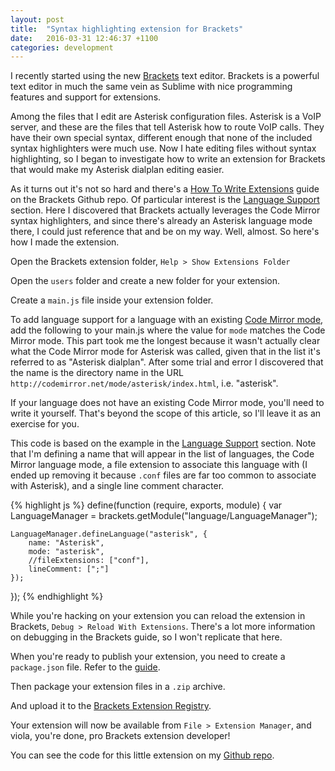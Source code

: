 ```yaml
---
layout: post
title:  "Syntax highlighting extension for Brackets"
date:   2016-03-31 12:46:37 +1100
categories: development
---
```


I recently started using the new [Brackets](http://brackets.io/) text editor. Brackets is a powerful text editor in much the same vein as Sublime with nice programming features and support for extensions.

Among the files that I edit are Asterisk configuration files. Asterisk is a VoIP server, and these are the files that tell Asterisk how to route VoIP calls. They have their own special syntax, different enough that none of the included syntax highlighters were much use. Now I hate editing files without syntax highlighting, so I began to investigate how to write an extension for Brackets that would make my Asterisk dialplan editing easier.

As it turns out it's not so hard and there's a [How To Write Extensions](https://github.com/adobe/brackets/wiki/How-to-Write-Extensions) guide on the Brackets Github repo. Of particular interest is the [Language Support](https://github.com/adobe/brackets/wiki/Language-Support) section. Here I discovered that Brackets actually leverages the Code Mirror syntax highlighters, and since there's already an Asterisk language mode there, I could just reference that and be on my way. Well, almost. So here's how I made the extension.

Open the Brackets extension folder, `Help > Show Extensions Folder`

Open the `users` folder and create a new folder for your extension.

Create a `main.js` file inside your extension folder.

To add language support for a language with an existing [Code Mirror mode](http://codemirror.net/mode/), add the following to your main.js where the value for `mode` matches the Code Mirror mode. This part took me the longest because it wasn't actually clear what the Code Mirror mode for Asterisk was called, given that in the list it's referred to as "Asterisk dialplan". After some trial and error I discovered that the name is the directory name in the URL `http://codemirror.net/mode/asterisk/index.html`, i.e. "asterisk".

If your language does not have an existing Code Mirror mode, you'll need to write it yourself. That's beyond the scope of this article, so I'll leave it as an exercise for you.

This code is based on the example in the [Language Support](https://github.com/adobe/brackets/wiki/Language-Support) section. Note that I'm defining a name that will appear in the list of languages, the Code Mirror language mode, a file extension to associate this language with (I ended up removing it because `.conf` files are far too common to associate with Asterisk), and a single line comment character.

{% highlight js %}
define(function (require, exports, module) {
    var LanguageManager = brackets.getModule("language/LanguageManager");

    LanguageManager.defineLanguage("asterisk", {
        name: "Asterisk",
        mode: "asterisk",
        //fileExtensions: ["conf"],
        lineComment: [";"]
    });
});
{% endhighlight %}

While you're hacking on your extension you can reload the extension in Brackets, `Debug > Reload With Extensions`. There's a lot more information on debugging in the Brackets guide, so I won't replicate that here.

When you're ready to publish your extension, you need to create a `package.json` file. Refer to the [guide](https://github.com/adobe/brackets/wiki/Extension-package-format#packagejson-format).

Then package your extension files in a `.zip` archive.

And upload it to the [Brackets Extension Registry](https://brackets-registry.aboutweb.com/).

Your extension will now be available from `File > Extension Manager`, and viola, you're done, pro Brackets extension developer!

You can see the code for this little extension on my [Github repo](https://github.com/peacefixation/AsteriskSyntaxHighlighting).